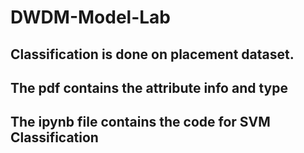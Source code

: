 # DWDM-Model-Lab

## Classification is done on placement dataset.
## The pdf contains the attribute info and type
## The ipynb file contains the code for SVM Classification
